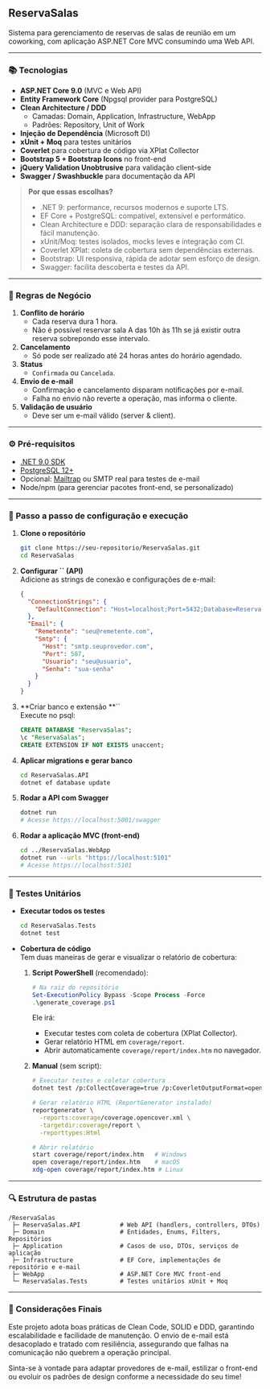 ## ReservaSalas

Sistema para gerenciamento de reservas de salas de reunião em um coworking, com aplicação ASP.NET Core MVC consumindo uma Web API.

---

### 📚 Tecnologias

- **ASP.NET Core 9.0** (MVC e Web API)
- **Entity Framework Core** (Npgsql provider para PostgreSQL)
- **Clean Architecture / DDD**
  - Camadas: Domain, Application, Infrastructure, WebApp
  - Padrões: Repository, Unit of Work
- **Injeção de Dependência** (Microsoft DI)
- **xUnit + Moq** para testes unitários
- **Coverlet** para cobertura de código via XPlat Collector
- **Bootstrap 5 + Bootstrap Icons** no front-end
- **jQuery Validation Unobtrusive** para validação client-side
- **Swagger / Swashbuckle** para documentação da API

> **Por que essas escolhas?**
>
> - .NET 9: performance, recursos modernos e suporte LTS.
> - EF Core + PostgreSQL: compatível, extensível e performático.
> - Clean Architecture e DDD: separação clara de responsabilidades e fácil manutenção.
> - xUnit/Moq: testes isolados, mocks leves e integração com CI.
> - Coverlet XPlat: coleta de cobertura sem dependências externas.
> - Bootstrap: UI responsiva, rápida de adotar sem esforço de design.
> - Swagger: facilita descoberta e testes da API.

---

### 🎯 Regras de Negócio

1. **Conflito de horário**
   - Cada reserva dura 1 hora.
   - Não é possível reservar sala A das 10h às 11h se já existir outra reserva sobrepondo esse intervalo.
2. **Cancelamento**
   - Só pode ser realizado até 24 horas antes do horário agendado.
3. **Status**
   - `Confirmada` ou `Cancelada`.
4. **Envio de e-mail**
   - Confirmação e cancelamento disparam notificações por e-mail.
   - Falha no envio não reverte a operação, mas informa o cliente.
5. **Validação de usuário**
   - Deve ser um e-mail válido (server & client).

---

### ⚙️ Pré-requisitos

- [.NET 9.0 SDK](https://dotnet.microsoft.com/download)
- [PostgreSQL 12+](https://www.postgresql.org/download/)
- Opcional: [Mailtrap](https://mailtrap.io/) ou SMTP real para testes de e-mail
- Node/npm (para gerenciar pacotes front-end, se personalizado)

---

### 🚀 Passo a passo de configuração e execução

1. **Clone o repositório**

   ```bash
   git clone https://seu-repositorio/ReservaSalas.git
   cd ReservaSalas
   ```

2. **Configurar **``** (API)**\
   Adicione as strings de conexão e configurações de e-mail:

   ```json
   {
     "ConnectionStrings": {
       "DefaultConnection": "Host=localhost;Port=5432;Database=ReservaSalas;Username=usuario;Password=senha"
     },
     "Email": {
       "Remetente": "seu@remetente.com",
       "Smtp": {
         "Host": "smtp.seuprovedor.com",
         "Port": 587,
         "Usuario": "seu@usuario",
         "Senha": "sua-senha"
       }
     }
   }
   ```

3. **Criar banco e extensão **``\
   Execute no psql:

   ```sql
   CREATE DATABASE "ReservaSalas";
   \c "ReservaSalas";
   CREATE EXTENSION IF NOT EXISTS unaccent;
   ```

4. **Aplicar migrations e gerar banco**

   ```bash
   cd ReservaSalas.API
   dotnet ef database update
   ```

5. **Rodar a API com Swagger**

   ```bash
   dotnet run
   # Acesse https://localhost:5001/swagger
   ```

6. **Rodar a aplicação MVC (front-end)**

   ```bash
   cd ../ReservaSalas.WebApp
   dotnet run --urls "https://localhost:5101"
   # Acesse https://localhost:5101
   ```

---

### 🧪 Testes Unitários

- **Executar todos os testes**

  ```bash
  cd ReservaSalas.Tests
  dotnet test
  ```

- **Cobertura de código**\
  Tem duas maneiras de gerar e visualizar o relatório de cobertura:

  1. **Script PowerShell** (recomendado):

     ```powershell
     # Na raiz do repositório
     Set-ExecutionPolicy Bypass -Scope Process -Force
     .\generate_coverage.ps1
     ```

     Ele irá:

     - Executar testes com coleta de cobertura (XPlat Collector).
     - Gerar relatório HTML em `coverage/report`.
     - Abrir automaticamente `coverage/report/index.htm` no navegador.

  2. **Manual** (sem script):

     ```bash
     # Executar testes e coletar cobertura
     dotnet test /p:CollectCoverage=true /p:CoverletOutputFormat=opencover /p:CoverletOutput=./coverage/coverage.opencover.xml

     # Gerar relatório HTML (ReportGenerator instalado)
     reportgenerator \
       -reports:coverage/coverage.opencover.xml \
       -targetdir:coverage/report \
       -reporttypes:Html

     # Abrir relatório
     start coverage/report/index.htm   # Windows
     open coverage/report/index.htm    # macOS
     xdg-open coverage/report/index.htm # Linux
     ```

---

### 🔍 Estrutura de pastas

```
/ReservaSalas
 ├─ ReservaSalas.API           # Web API (handlers, controllers, DTOs)
 ├─ Domain                     # Entidades, Enums, Filters, Repositórios
 ├─ Application                # Casos de uso, DTOs, serviços de aplicação
 ├─ Infrastructure             # EF Core, implementações de repositório e e-mail
 ├─ WebApp                     # ASP.NET Core MVC front-end
 └─ ReservaSalas.Tests         # Testes unitários xUnit + Moq
```

---

### 📖 Considerações Finais

Este projeto adota boas práticas de Clean Code, SOLID e DDD, garantindo escalabilidade e facilidade de manutenção. O envio de e-mail está desacoplado e tratado com resiliência, assegurando que falhas na comunicação não quebrem a operação principal.

Sinta-se à vontade para adaptar provedores de e-mail, estilizar o front-end ou evoluir os padrões de design conforme a necessidade do seu time!

